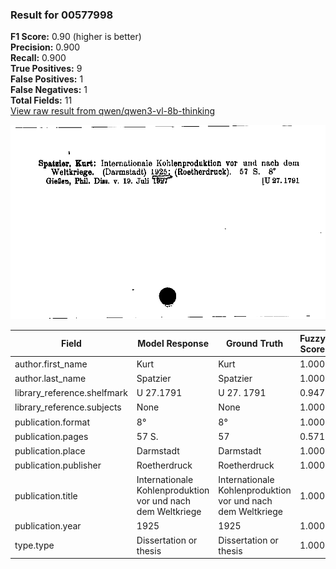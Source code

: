### Result for 00577998
**F1 Score:** 0.90 (higher is better)<br>**Precision:** 0.900<br>**Recall:** 0.900<br>**True Positives:** 9<br>**False Positives:** 1<br>**False Negatives:** 1<br>**Total Fields:** 11<br>[View raw result from qwen/qwen3-vl-8b-thinking](https://github.com/RISE-UNIBAS/humanities_data_benchmark/blob/main/results/2025-10-17/T0247/request_T0247_00577998.json)

<img src="https://github.com/RISE-UNIBAS/humanities_data_benchmark/blob/main/benchmarks/zettelkatalog/images/00577998.jpg?raw=true" alt="00577998" width="600px">

| Field | Model Response | Ground Truth | Fuzzy Score | Match |
|-------|----------------|--------------|-------------|-------|
| author.first_name | Kurt | Kurt | 1.000 | ✅ |
| author.last_name | Spatzier | Spatzier | 1.000 | ✅ |
| library_reference.shelfmark | U 27.1791 | U 27. 1791 | 0.947 | ✅ |
| library_reference.subjects | None | None | 1.000 | ✅ |
| publication.format | 8° | 8° | 1.000 | ✅ |
| publication.pages | 57 S. | 57 | 0.571 | ❌ |
| publication.place | Darmstadt | Darmstadt | 1.000 | ✅ |
| publication.publisher | Roetherdruck | Roetherdruck | 1.000 | ✅ |
| publication.title | Internationale Kohlenproduktion vor und nach dem Weltkriege | Internationale Kohlenproduktion vor und nach dem Weltkriege | 1.000 | ✅ |
| publication.year | 1925 | 1925 | 1.000 | ✅ |
| type.type | Dissertation or thesis | Dissertation or thesis | 1.000 | ✅ |
